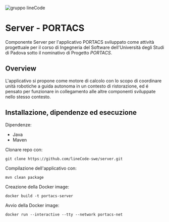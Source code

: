 ![gruppo lineCode](https://imagizer.imageshack.com/img923/557/86bUrf.png)

# Server - PORTACS
Componente Server per l'applicativo PORTACS sviluppato come attività progettuale per il corso di Ingegneria del Software dell'Università degli Studi di Padova sotto il nominativo di Progetto _PORTACS_.

## Overview
L'applicativo si propone come motore di calcolo con lo scopo di coordinare unità robotiche a guida autonoma in un contesto di ristorazione, ed é pensato per funzionare in collegamento alle altre componenti sviluppate nello stesso contesto.

## Installazione, dipendenze ed esecuzione
Dipendenze:
 - Java
 - Maven
 
 Clonare repo con:
 ```shell
 git clone https://github.com/lineCode-swe/server.git
 ```
 
 Compilazione dell'applicativo con:
  ```shell
 mvn clean package
 ```
 
 Creazione della Docker image:
  ```shell
docker build -t portacs-server
 ```

Avvio della Docker image:
 ```shell
 docker run --interactive --tty --network portacs-net
 ```
